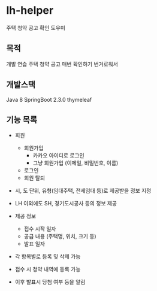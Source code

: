 # lh-helper
주택 청약 공고 확인 도우미

## 목적
개발 연습
주택 청약 공고 매번 확인하기 번거로워서

## 개발스택
Java 8
SpringBoot 2.3.0
thymeleaf

## 기능 목록
- 회원
  - 회원가입
    - 카카오 아이디로 로그인
    - 그냥 회원가입 (이메일, 비밀번호, 이름)
  - 로그인
  - 회원 탈퇴

- 시, 도 단위, 유형(임대주택, 전세임대 등)로 제공받을 정보 지정
- LH 이외에도 SH, 경기도시공사 등의 정보 제공
- 제공 정보
  - 접수 시작 일자
  - 공급 내용 (주택명, 위치, 크기 등)
  - 발표 일자
- 각 항목별로 등록 및 삭제 가능
- 접수 시 청약 내역에 등록 가능
- 이후 발표시 당첨 여부 등을 알림
